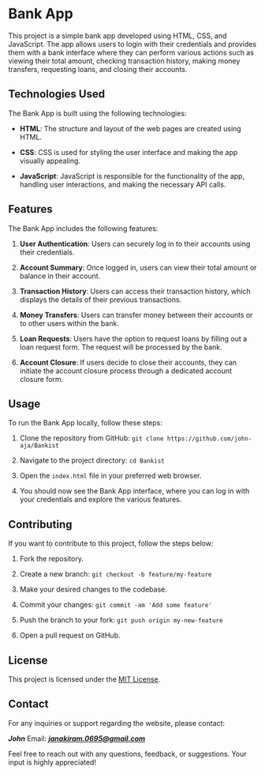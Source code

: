 # Bank App

This project is a simple bank app developed using HTML, CSS, and JavaScript. The app allows users to login with their credentials and provides them with a bank interface where they can perform various actions such as viewing their total amount, checking transaction history, making money transfers, requesting loans, and closing their accounts.

## Technologies Used

The Bank App is built using the following technologies:

- **HTML**: The structure and layout of the web pages are created using HTML.

- **CSS**: CSS is used for styling the user interface and making the app visually appealing.

- **JavaScript**: JavaScript is responsible for the functionality of the app, handling user interactions, and making the necessary API calls.

## Features

The Bank App includes the following features:

1. **User Authentication**: Users can securely log in to their accounts using their credentials.

2. **Account Summary**: Once logged in, users can view their total amount or balance in their account.

3. **Transaction History**: Users can access their transaction history, which displays the details of their previous transactions.

4. **Money Transfers**: Users can transfer money between their accounts or to other users within the bank.

5. **Loan Requests**: Users have the option to request loans by filling out a loan request form. The request will be processed by the bank.

6. **Account Closure**: If users decide to close their accounts, they can initiate the account closure process through a dedicated account closure form.

## Usage

To run the Bank App locally, follow these steps:

1. Clone the repository from GitHub: `git clone https://github.com/john-aja/Bankist`

2. Navigate to the project directory: `cd Bankist`

3. Open the `index.html` file in your preferred web browser.

4. You should now see the Bank App interface, where you can log in with your credentials and explore the various features.

## Contributing

If you want to contribute to this project, follow the steps below:

1. Fork the repository.

2. Create a new branch: `git checkout -b feature/my-feature`

3. Make your desired changes to the codebase.
4. Commit your changes: `git commit -am 'Add some feature'`

5. Push the branch to your fork: `git push origin my-new-feature`

6. Open a pull request on GitHub.

## License

This project is licensed under the [MIT License](LICENSE).

## Contact

For any inquiries or support regarding the website, please contact:

**_John_**
Email: ***janakiram.0695@gmail.com***

Feel free to reach out with any questions, feedback, or suggestions. Your input is highly appreciated!
